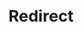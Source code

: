 ﻿---
layout: src/layouts/Redirect.astro
title: Redirect
redirect: https://octopus.com/docs/tenants/troubleshooting-multi-tenant-deployments
pubDate:  2023-01-01
navSearch: false
navSitemap: false
navMenu: false
---
